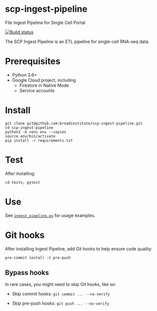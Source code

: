 # scp-ingest-pipeline
File Ingest Pipeline for Single Cell Portal

[![Build status](https://img.shields.io/circleci/build/github/broadinstitute/scp-ingest-pipeline.svg)](https://circleci.com/gh/broadinstitute/scp-ingest-pipeline)

The SCP Ingest Pipeline is an ETL pipeline for single-cell RNA-seq data.  

# Prerequisites
* Python 3.6+
* Google Cloud project, including
  * Firestore in Native Mode
  * Service accounts

# Install
```
git clone git@github.com:broadinstitute/scp-ingest-pipeline.git
cd scp-ingest-pipeline
python3 -m venv env --copies
source env/bin/activate
pip install -r requirements.txt
```

# Test
After installing:
```
cd tests; pytest
```

# Use
See [`ingest_pipeline.py`](https://github.com/broadinstitute/scp-ingest-pipeline/blob/ew-tests-hook/ingest/ingest_pipeline.py) for usage examples.

# Git hooks
After installing Ingest Pipeline, add Git hooks to help ensure code quality:
```
pre-commit install -t pre-push
```

## Bypass hooks
In rare cases, you might need to skip Git hooks, like so:

* Skip commit hooks: `git commit ... --no-verify`

* Skip pre-push hooks: `git push ... --no-verify`
